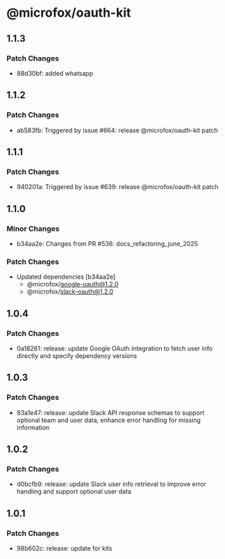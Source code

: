 # @microfox/oauth-kit

## 1.1.3

### Patch Changes

- 88d30bf: added whatsapp

## 1.1.2

### Patch Changes

- ab583fb: Triggered by issue #664: release @microfox/oauth-kit patch

## 1.1.1

### Patch Changes

- 940201a: Triggered by issue #639: release @microfox/oauth-kit patch

## 1.1.0

### Minor Changes

- b34aa2e: Changes from PR #536: docs_refactoring_june_2025

### Patch Changes

- Updated dependencies [b34aa2e]
  - @microfox/google-oauth@1.2.0
  - @microfox/slack-oauth@1.2.0

## 1.0.4

### Patch Changes

- 0a18261: release: update Google OAuth integration to fetch user info directly and specify dependency versions

## 1.0.3

### Patch Changes

- 83a1e47: release: update Slack API response schemas to support optional team and user data, enhance error handling for missing information

## 1.0.2

### Patch Changes

- d0bcfb9: release: update Slack user info retrieval to improve error handling and support optional user data

## 1.0.1

### Patch Changes

- 98b602c: release: update for kits
